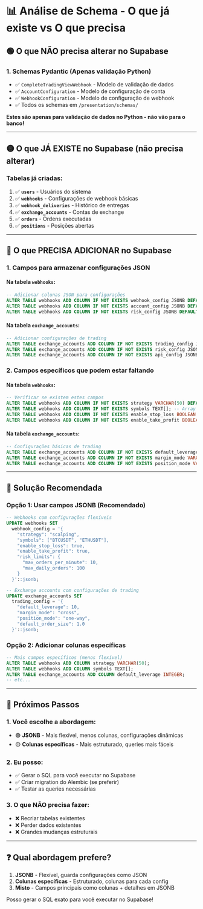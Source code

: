 # 📊 Análise de Schema - O que já existe vs O que precisa

## 🟢 **O que NÃO precisa alterar no Supabase**

### 1. **Schemas Pydantic** (Apenas validação Python)
- ✅ `CompleteTradingViewWebhook` - Modelo de validação de dados
- ✅ `AccountConfiguration` - Modelo de configuração de conta  
- ✅ `WebhookConfiguration` - Modelo de configuração de webhook
- ✅ Todos os schemas em `/presentation/schemas/`

**Estes são apenas para validação de dados no Python - não vão para o banco!**

---

## 🟡 **O que JÁ EXISTE no Supabase** (não precisa alterar)

### Tabelas já criadas:
1. ✅ **`users`** - Usuários do sistema
2. ✅ **`webhooks`** - Configurações de webhook básicas
3. ✅ **`webhook_deliveries`** - Histórico de entregas
4. ✅ **`exchange_accounts`** - Contas de exchange
5. ✅ **`orders`** - Ordens executadas
6. ✅ **`positions`** - Posições abertas

---

## 🔴 **O que PRECISA ADICIONAR no Supabase**

### 1. **Campos para armazenar configurações JSON**

#### Na tabela `webhooks`:
```sql
-- Adicionar colunas JSON para configurações
ALTER TABLE webhooks ADD COLUMN IF NOT EXISTS webhook_config JSONB DEFAULT '{}';
ALTER TABLE webhooks ADD COLUMN IF NOT EXISTS account_config JSONB DEFAULT '{}';
ALTER TABLE webhooks ADD COLUMN IF NOT EXISTS risk_config JSONB DEFAULT '{}';
```

#### Na tabela `exchange_accounts`:
```sql  
-- Adicionar configurações de trading
ALTER TABLE exchange_accounts ADD COLUMN IF NOT EXISTS trading_config JSONB DEFAULT '{}';
ALTER TABLE exchange_accounts ADD COLUMN IF NOT EXISTS risk_config JSONB DEFAULT '{}';
ALTER TABLE exchange_accounts ADD COLUMN IF NOT EXISTS api_config JSONB DEFAULT '{}';
```

### 2. **Campos específicos que podem estar faltando**

#### Na tabela `webhooks`:
```sql
-- Verificar se existem estes campos
ALTER TABLE webhooks ADD COLUMN IF NOT EXISTS strategy VARCHAR(50) DEFAULT 'scalping';
ALTER TABLE webhooks ADD COLUMN IF NOT EXISTS symbols TEXT[]; -- Array de símbolos
ALTER TABLE webhooks ADD COLUMN IF NOT EXISTS enable_stop_loss BOOLEAN DEFAULT true;
ALTER TABLE webhooks ADD COLUMN IF NOT EXISTS enable_take_profit BOOLEAN DEFAULT true;
```

#### Na tabela `exchange_accounts`:
```sql
-- Configurações básicas de trading
ALTER TABLE exchange_accounts ADD COLUMN IF NOT EXISTS default_leverage INTEGER DEFAULT 10;
ALTER TABLE exchange_accounts ADD COLUMN IF NOT EXISTS margin_mode VARCHAR(20) DEFAULT 'cross';
ALTER TABLE exchange_accounts ADD COLUMN IF NOT EXISTS position_mode VARCHAR(20) DEFAULT 'one-way';
```

---

## 🎯 **Solução Recomendada**

### Opção 1: **Usar campos JSONB** (Recomendado)
```sql
-- Webhooks com configurações flexíveis
UPDATE webhooks SET 
  webhook_config = '{
    "strategy": "scalping",
    "symbols": ["BTCUSDT", "ETHUSDT"],
    "enable_stop_loss": true,
    "enable_take_profit": true,
    "risk_limits": {
      "max_orders_per_minute": 10,
      "max_daily_orders": 100
    }
  }'::jsonb;

-- Exchange accounts com configurações de trading
UPDATE exchange_accounts SET 
  trading_config = '{
    "default_leverage": 10,
    "margin_mode": "cross", 
    "position_mode": "one-way",
    "default_order_size": 1.0
  }'::jsonb;
```

### Opção 2: **Adicionar colunas específicas**
```sql
-- Mais campos específicos (menos flexível)
ALTER TABLE webhooks ADD COLUMN strategy VARCHAR(50);
ALTER TABLE webhooks ADD COLUMN symbols TEXT[];
ALTER TABLE exchange_accounts ADD COLUMN default_leverage INTEGER;
-- etc...
```

---

## 🚀 **Próximos Passos**

### 1. **Você escolhe a abordagem:**
- 🟢 **JSONB** - Mais flexível, menos colunas, configurações dinâmicas
- 🟡 **Colunas específicas** - Mais estruturado, queries mais fáceis

### 2. **Eu posso:**
- ✅ Gerar o SQL para você executar no Supabase
- ✅ Criar migration do Alembic (se preferir)
- ✅ Testar as queries necessárias

### 3. **O que NÃO precisa fazer:**
- ❌ Recriar tabelas existentes
- ❌ Perder dados existentes  
- ❌ Grandes mudanças estruturais

---

## ❓ **Qual abordagem prefere?**

1. **JSONB** - Flexível, guarda configurações como JSON
2. **Colunas específicas** - Estruturado, colunas para cada config
3. **Misto** - Campos principais como colunas + detalhes em JSONB

Posso gerar o SQL exato para você executar no Supabase!